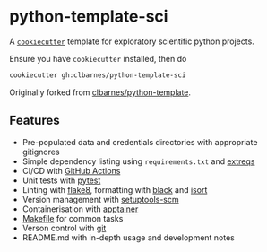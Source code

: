 # python-template-sci

A [`cookiecutter`](https://github.com/cookiecutter/cookiecutter) template for exploratory scientific python projects.

Ensure you have `cookiecutter` installed, then do

```sh
cookiecutter gh:clbarnes/python-template-sci
```

Originally forked from [clbarnes/python-template](https://github.com/clbarnes/python-template).

## Features

- Pre-populated data and credentials directories with appropriate gitignores
- Simple dependency listing using `requirements.txt` and [extreqs](https://pypi.org/project/extreqs/)
- CI/CD with [GitHub Actions](https://docs.github.com/en/actions)
- Unit tests with [pytest](https://docs.pytest.org/)
- Linting with [flake8](https://pypi.org/project/flake8/), formatting with [black](https://pypi.org/project/black/) and [isort](https://pypi.org/project/isort/)
- Version management with [setuptools-scm](https://pypi.org/project/setuptools-scm/)
- Containerisation with [apptainer](https://apptainer.org/docs/user/main/introduction.html)
- [Makefile](https://www.gnu.org/software/make/) for common tasks
- Verson control with [git](https://git-scm.com/)
- README.md with in-depth usage and development notes
